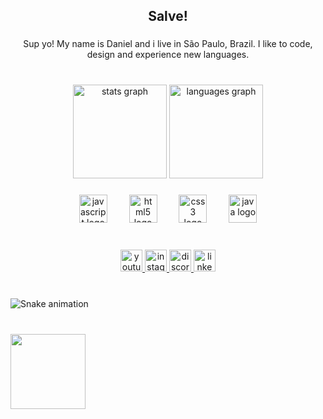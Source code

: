 <h2 align="center">Salve!</h2>

###

<p align="center">Sup yo! My name is Daniel and i live in São Paulo, Brazil. I like to code, design and experience new languages.</p>

###

<br clear="both">

<div align="center">
  <img src="https://github-readme-stats.vercel.app/api?username=danielmacielbenicio&hide_title=false&hide_rank=false&show_icons=true&include_all_commits=true&count_private=true&disable_animations=false&theme=tokyonight&locale=en&hide_border=false" height="150" alt="stats graph"  />
  <img src="https://github-readme-stats.vercel.app/api/top-langs?username=danielmacielbenicio&locale=en&hide_title=false&layout=compact&card_width=320&langs_count=5&theme=tokyonight&hide_border=false" height="150" alt="languages graph"  />
</div>

###

<div align="center">
  <img src="https://cdn.jsdelivr.net/gh/devicons/devicon/icons/javascript/javascript-original.svg" height="45" alt="javascript logo"  />
  <img width="27" />
  <img src="https://cdn.jsdelivr.net/gh/devicons/devicon/icons/html5/html5-original.svg" height="45" alt="html5 logo"  />
  <img width="27" />
  <img src="https://cdn.jsdelivr.net/gh/devicons/devicon/icons/css3/css3-original.svg" height="45" alt="css3 logo"  />
  <img width="27" />
  <img src="https://cdn.jsdelivr.net/gh/devicons/devicon/icons/java/java-original.svg" height="45" alt="java logo"  />
</div>

###

<br clear="both">

<div align="center">
  <a href="https://www.youtube.com/@dr4ko_aep" target="_blank">
    <img src="https://img.shields.io/static/v1?message=Youtube&logo=youtube&label=&color=242424&logoColor=white&labelColor=FF0000&style=for-the-badge" height="35" alt="youtube logo"  />
  </a>
  <a href="https://www.instagram.com/danxzs._/" target="_blank">
    <img src="https://img.shields.io/static/v1?message=Instagram&logo=instagram&label=&color=242424&logoColor=white&labelColor=E4405F&style=for-the-badge" height="35" alt="instagram logo"  />
  </a>
  <a href="https://discord.com/" target="_blank">
    <img src="https://img.shields.io/static/v1?message=Discord&logo=discord&label=&color=242424&logoColor=white&labelColor=7289DA&style=for-the-badge" height="35" alt="discord logo"  />
  </a>
  <a href="https://www.linkedin.com/in/daniel-maciel-benicio/" target="_blank">
    <img src="https://img.shields.io/static/v1?message=LinkedIn&logo=linkedin&label=&color=0077B5&logoColor=white&labelColor=&style=for-the-badge" height="35" alt="linkedin logo"  />
  </a>
</div>

###

<br clear="both">

<img src="https://raw.githubusercontent.com/danielmacielbenicio/danielmacielbenicio/output/snake.svg" alt="Snake animation" />

###

<br clear="both">

<img align="center" height="120" src="https://preview.redd.it/cl4fv9a7nk081.jpg?width=725&format=pjpg&auto=webp&s=38ec4b516f60c5b603825c09e70e4b5c45beb776"  />

###
